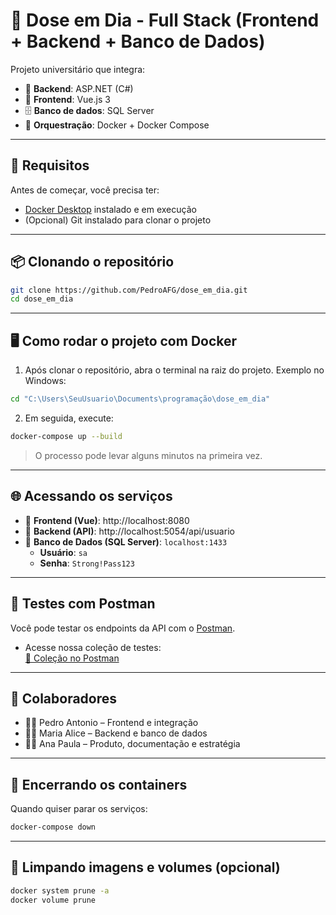 # 💉 Dose em Dia - Full Stack (Frontend + Backend + Banco de Dados)

Projeto universitário que integra:

- 🧠 **Backend**: ASP.NET (C#)
- 🎨 **Frontend**: Vue.js 3
- 🗄️ **Banco de dados**: SQL Server
- 🐳 **Orquestração**: Docker + Docker Compose

---

## 🚀 Requisitos

Antes de começar, você precisa ter:

- [Docker Desktop](https://www.docker.com/products/docker-desktop) instalado e em execução
- (Opcional) Git instalado para clonar o projeto

---

## 📦 Clonando o repositório

```bash
git clone https://github.com/PedroAFG/dose_em_dia.git
cd dose_em_dia
```

---

## 🖥️ Como rodar o projeto com Docker

1. Após clonar o repositório, abra o terminal na raiz do projeto. Exemplo no Windows:

```bash
cd "C:\Users\SeuUsuario\Documents\programação\dose_em_dia"
```

2. Em seguida, execute:

```bash
docker-compose up --build
```

> O processo pode levar alguns minutos na primeira vez.

---

## 🌐 Acessando os serviços

- 🔹 **Frontend (Vue)**: http://localhost:8080  
- 🔹 **Backend (API)**: http://localhost:5054/api/usuario  
- 🔹 **Banco de Dados (SQL Server)**: `localhost:1433`  
  - **Usuário**: `sa`  
  - **Senha**: `Strong!Pass123`

---

## 🧪 Testes com Postman

Você pode testar os endpoints da API com o [Postman](https://www.postman.com/).

- Acesse nossa coleção de testes:  
  [🔗 Coleção no Postman](https://postman.com/YOUR-COLLECTION-LINK)

---

## 🤝 Colaboradores

- 👨‍💻 Pedro Antonio – Frontend e integração
- 👩‍💻 Maria Alice – Backend e banco de dados
- 👩‍💻 Ana Paula – Produto, documentação e estratégia

---

## 🛑 Encerrando os containers

Quando quiser parar os serviços:

```bash
docker-compose down
```

---

## 🧼 Limpando imagens e volumes (opcional)

```bash
docker system prune -a
docker volume prune
```

